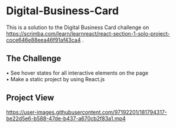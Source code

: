 # Digital-Business-Card
This is a solution to the Digital Business Card challenge on https://scrimba.com/learn/learnreact/react-section-1-solo-project-coce646e88eea46f91af43ca4 . 
## The Challenge
• See hover states for all interactive elements on the page <br/>
• Make a static project by using React.js
## Project View



https://user-images.githubusercontent.com/97192201/181794317-be22d5e6-b588-47de-b437-a670cb2f83a1.mp4

